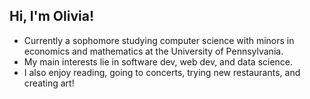 ## Hi, I'm Olivia! 
- Currently a sophomore studying computer science with minors in economics and mathematics at the University of Pennsylvania. <br>
- My main interests lie in software dev, web dev, and data science. <br>
- I also enjoy reading, going to concerts, trying new restaurants, and creating art!

<!--
**olivianhu/olivianhu** is a ✨ _special_ ✨ repository because its `README.md` (this file) appears on your GitHub profile.

Here are some ideas to get you started:

- 🔭 I’m currently working on ...
- 🌱 I’m currently learning ...
- 👯 I’m looking to collaborate on ...
- 🤔 I’m looking for help with ...
- 💬 Ask me about ...
- 📫 How to reach me: ...
- 😄 Pronouns: ...
- ⚡ Fun fact: ...
-->
